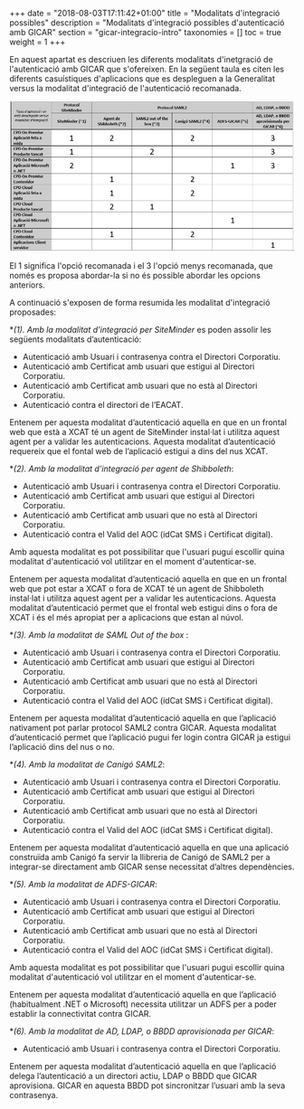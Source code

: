 +++
date        = "2018-08-03T17:11:42+01:00"
title       = "Modalitats d'integració possibles"
description = "Modalitats d'integració possibles d'autenticació amb GICAR"
section     = "gicar-integracio-intro"
taxonomies  = []
toc 		= true
weight 		= 1
+++

En aquest apartat es descriuen les diferents modalitats d'inetgració de l'autenticació amb GICAR que s'ofereixen. En la següent taula es citen les diferents casuístiques d'aplicacions que es despleguen a la Generalitat versus la modalitat d'integració de l'autenticació recomanada.

![Integració Aplicacions GICAR](/related/gicar/mod-autentic.png)

El 1 significa l'opció recomanada i el 3 l'opció menys recomanada, que només es proposa abordar-la si no és possible abordar les opcions anteriors.

A continuació s'exposen de forma resumida les modalitat d'integració proposades:


**(*1). Amb la modalitat d’integració per SiteMinder** es poden assolir les següents modalitats d’autenticació:

- Autenticació amb Usuari i contrasenya contra el Directori Corporatiu.
- Autenticació amb Certificat amb usuari que estigui al Directori Corporatiu.
- Autenticació amb Certificat amb usuari que no està al Directori Corporatiu.
- Autenticació contra el directori de l’EACAT.

Entenem per aquesta modalitat d’autenticació aquella en que en un frontal web que està a XCAT té un agent de SiteMinder instal·lat i utilitza aquest agent per a validar les autenticacions. Aquesta modalitat d’autenticació requereix que el fontal web de l’aplicació estigui a dins del nus XCAT.


**(*2). Amb la modalitat d’integració per agent de Shibboleth**:

- Autenticació amb Usuari i contrasenya contra el Directori Corporatiu.
- Autenticació amb Certificat amb usuari que estigui al Directori Corporatiu.
- Autenticació amb Certificat amb usuari que no està al Directori Corporatiu.
- Autenticació contra el Valid del AOC (idCat SMS i Certificat digital).

Amb aquesta modalitat es pot possibilitar que l'usuari pugui escollir quina modalitat d'autenticació vol utilitzar en el moment d'autenticar-se.

Entenem per aquesta modalitat d’autenticació aquella en que en un frontal web que pot estar a XCAT o fora de XCAT té un agent de Shibboleth instal·lat i utilitza aquest agent per a validar les autenticacions. Aquesta modalitat d’autenticació permet que el frontal web estigui dins o fora de XCAT i és el més apropiat per a aplicacions que estan al núvol.


**(*3). Amb la modalitat de SAML Out of the box** :

- Autenticació amb Usuari i contrasenya contra el Directori Corporatiu.
- Autenticació amb Certificat amb usuari que estigui al Directori Corporatiu.
- Autenticació amb Certificat amb usuari que no està al Directori Corporatiu.
- Autenticació contra el Valid del AOC (idCat SMS i Certificat digital).

Entenem per aquesta modalitat d’autenticació aquella en que l’aplicació nativament pot parlar protocol SAML2 contra GICAR. Aquesta modalitat d’autenticació permet que l’aplicació pugui fer login contra GICAR ja estigui l’aplicació dins del nus o no.


**(*4). Amb la modalitat de Canigó SAML2**:

- Autenticació amb Usuari i contrasenya contra el Directori Corporatiu.
- Autenticació amb Certificat amb usuari que estigui al Directori Corporatiu.
- Autenticació amb Certificat amb usuari que no està al Directori Corporatiu.
- Autenticació contra el Valid del AOC (idCat SMS i Certificat digital).

Entenem per aquesta modalitat d’autenticació aquella en que una aplicació construïda amb Canigó fa servir la llibreria de Canigó de SAML2 per a integrar-se directament amb GICAR sense necessitat d’altres dependències.


**(*5). Amb la modalitat de ADFS-GICAR**:

- Autenticació amb Usuari i contrasenya contra el Directori Corporatiu.
- Autenticació amb Certificat amb usuari que estigui al Directori Corporatiu.
- Autenticació amb Certificat amb usuari que no està al Directori Corporatiu.
- Autenticació contra el Valid del AOC (idCat SMS i Certificat digital).

Amb aquesta modalitat es pot possibilitar que l'usuari pugui escollir quina modalitat d'autenticació vol utilitzar en el moment d'autenticar-se.

Entenem per aquesta modalitat d’autenticació aquella en que l’aplicació (habitualment .NET o Microsoft) necessita utilitzar un ADFS per a poder establir la connectivitat contra GICAR.

**(*6). Amb la modalitat de AD, LDAP, o BBDD aprovisionada per GICAR**:

- Autenticació amb Usuari i contrasenya contra el Directori Corporatiu.

Entenem per aquesta modalitat d’autenticació aquella en que l’aplicació delega l’autenticació a un directori actiu, LDAP o BBDD que GICAR aprovisiona. GICAR en aquesta BBDD pot sincronitzar l’usuari amb la seva contrasenya.
